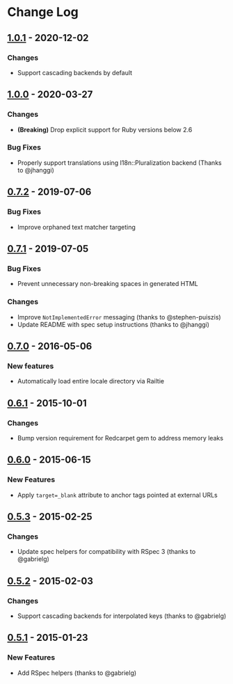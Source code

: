 # Change Log

## [1.0.1] - 2020-12-02

### Changes 

- Support cascading backends by default

## [1.0.0] - 2020-03-27

### Changes

- **(Breaking)** Drop explicit support for Ruby versions below 2.6

### Bug Fixes

- Properly support translations using I18n::Pluralization backend (Thanks to @jhanggi)

## [0.7.2] - 2019-07-06

### Bug Fixes

- Improve orphaned text matcher targeting

## [0.7.1] - 2019-07-05

### Bug Fixes

- Prevent unnecessary non-breaking spaces in generated HTML

### Changes

- Improve `NotImplementedError` messaging (thanks to @stephen-puiszis)
- Update README with spec setup instructions (thanks to @jhanggi)

## [0.7.0] - 2016-05-06

### New features

- Automatically load entire locale directory via Railtie

## [0.6.1] - 2015-10-01

### Changes

- Bump version requirement for Redcarpet gem to address memory leaks

## [0.6.0] - 2015-06-15

### New Features

- Apply `target=_blank` attribute to anchor tags pointed at external URLs

## [0.5.3] - 2015-02-25

### Changes

- Update spec helpers for compatibility with RSpec 3 (thanks to @gabrielg)

## [0.5.2] - 2015-02-03

### Changes

- Support cascading backends for interpolated keys (thanks to @gabrielg)

## [0.5.1] - 2015-01-23

### New Features

- Add RSpec helpers (thanks to @gabrielg)

[1.0.1]: https://github.com/ahorner/text-helpers/compare/v1.0.0...v1.0.1
[1.0.0]: https://github.com/ahorner/text-helpers/compare/v0.7.2...v1.0.0
[0.7.2]: https://github.com/ahorner/text-helpers/compare/v0.7.1...v0.7.2
[0.7.1]: https://github.com/ahorner/text-helpers/compare/v0.7.0...v0.7.1
[0.7.0]: https://github.com/ahorner/text-helpers/compare/v0.6.1...v0.7.0
[0.6.1]: https://github.com/ahorner/text-helpers/compare/v0.6.0...v0.6.1
[0.6.0]: https://github.com/ahorner/text-helpers/compare/v0.5.3...v0.6.0
[0.5.3]: https://github.com/ahorner/text-helpers/compare/v0.5.2...v0.5.3
[0.5.2]: https://github.com/ahorner/text-helpers/compare/v0.5.1...v0.5.2
[0.5.1]: https://github.com/ahorner/text-helpers/compare/v0.5.0...v0.5.1
